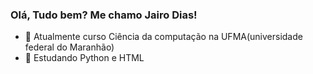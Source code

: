 ### Olá, Tudo bem? Me chamo Jairo Dias!
- 🔭 Atualmente curso Ciência da computação na UFMA(universidade federal do Maranhão)
- 🌱 Estudando Python e HTML 
